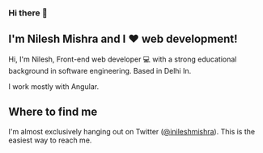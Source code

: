 ### Hi there 👋

## I'm Nilesh Mishra and I ❤️ web development!

Hi, I'm Nilesh, Front-end web developer 💻 with a strong educational background in software engineering. Based in Delhi In.

I work mostly with Angular.

## Where to find me

I'm almost exclusively hanging out on Twitter ([@inileshmishra](https://twitter.com/inileshmishra)). This is the easiest way to reach me.
